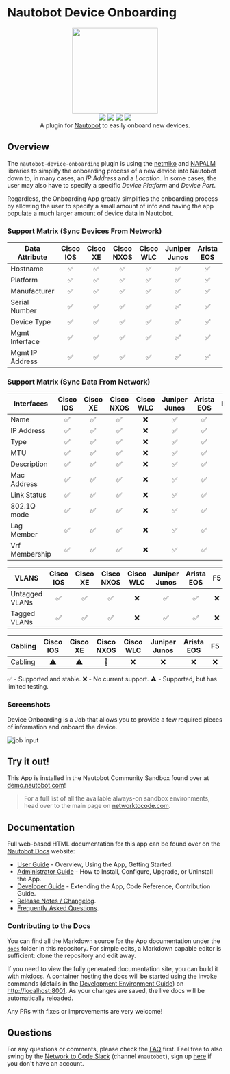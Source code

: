 # Nautobot Device Onboarding

<p align="center">
  <img src="https://raw.githubusercontent.com/nautobot/nautobot-app-device-onboarding/develop/docs/images/icon-DeviceOnboarding.png" class="logo" height="200px">
  <br>
  <a href="https://github.com/nautobot/nautobot-app-device-onboarding/actions"><img src="https://github.com/nautobot/nautobot-app-device-onboarding/actions/workflows/ci.yml/badge.svg?branch=develop"></a>
  <a href="https://docs.nautobot.com/projects/device-onboarding/en/latest/"><img src="https://readthedocs.org/projects/nautobot-plugin-device-onboarding/badge/"></a>
  <a href="https://pypi.org/project/nautobot-device-onboarding/"><img src="https://img.shields.io/pypi/v/nautobot-device-onboarding"></a>
  <a href="https://pypi.org/project/nautobot-device-onboarding/"><img src="https://img.shields.io/pypi/dm/nautobot-device-onboarding"></a>
  <br>
  A plugin for <a href="https://github.com/nautobot/nautobot">Nautobot</a> to easily onboard new devices.
</p>

## Overview

The `nautobot-device-onboarding` plugin is using the [netmiko](https://github.com/ktbyers/netmiko) and [NAPALM](https://napalm.readthedocs.io/en/latest/) libraries to simplify the onboarding process of a new device into Nautobot down to, in many cases, an *IP Address* and a *Location*. In some cases, the user may also have to specify a specific *Device Platform* and *Device Port*.

Regardless, the Onboarding App greatly simplifies the onboarding process by allowing the user to specify a small amount of info and having the app populate a much larger amount of device data in Nautobot.

### Support Matrix (Sync Devices From Network)

|     Data Attribute      | Cisco IOS          | Cisco XE           | Cisco NXOS         | Cisco WLC          | Juniper Junos      | Arista EOS         | F5  |
| ----------------------- | :----------------: |  :--------------:  |  :--------------:  |  :--------------:  |  :--------------:  |  :--------------:  | :-: |
| Hostname                | :white_check_mark: | :white_check_mark: | :white_check_mark: | :white_check_mark: | :white_check_mark: | :white_check_mark: | :x: |
| Platform                | :white_check_mark: | :white_check_mark: | :white_check_mark: | :white_check_mark: | :white_check_mark: | :white_check_mark: | :x: |
| Manufacturer            | :white_check_mark: | :white_check_mark: | :white_check_mark: | :white_check_mark: | :white_check_mark: | :white_check_mark: | :x: |
| Serial Number           | :white_check_mark: | :white_check_mark: | :white_check_mark: | :white_check_mark: | :white_check_mark: | :white_check_mark: | :x: |
| Device Type             | :white_check_mark: | :white_check_mark: | :white_check_mark: | :white_check_mark: | :white_check_mark: | :white_check_mark: | :x: |
| Mgmt Interface          | :white_check_mark: | :white_check_mark: | :white_check_mark: | :white_check_mark: | :white_check_mark: | :white_check_mark: | :x: |
| Mgmt IP Address         | :white_check_mark: | :white_check_mark: | :white_check_mark: | :white_check_mark: | :white_check_mark: | :white_check_mark: | :x: |

### Support Matrix (Sync Data From Network)

|     Interfaces          | Cisco IOS          | Cisco XE           | Cisco NXOS         | Cisco WLC          | Juniper Junos      | Arista EOS         | F5  |
| ----------------------- | :----------------: |  :--------------:  |  :--------------:  |  :--------------:  |  :--------------:  |  :--------------:  | :-: |
| Name           | :white_check_mark: | :white_check_mark: | :white_check_mark: | :x: | :white_check_mark: | :white_check_mark: | :x: |
| IP Address     | :white_check_mark: | :white_check_mark: | :white_check_mark: | :x: | :white_check_mark: | :white_check_mark: | :x: |
| Type           | :white_check_mark: | :white_check_mark: | :white_check_mark: | :x: | :white_check_mark: | :white_check_mark: | :x: |
| MTU            | :white_check_mark: | :white_check_mark: | :white_check_mark: | :x: | :white_check_mark: | :white_check_mark: | :x: |
| Description    | :white_check_mark: | :white_check_mark: | :white_check_mark: | :x: | :white_check_mark: | :white_check_mark: | :x: |
| Mac Address    | :white_check_mark: | :white_check_mark: | :white_check_mark: | :x: | :white_check_mark: | :white_check_mark: | :x: |
| Link Status    | :white_check_mark: | :white_check_mark: | :white_check_mark: | :x: | :white_check_mark: | :white_check_mark: | :x: |
| 802.1Q mode    | :white_check_mark: | :white_check_mark: | :white_check_mark: | :x: | :white_check_mark: | :white_check_mark: | :x: |
| Lag Member     | :white_check_mark: | :white_check_mark: | :white_check_mark: | :x: | :white_check_mark: | :white_check_mark: | :x: |
| Vrf Membership | :white_check_mark: | :white_check_mark: | :white_check_mark: | :x: | :white_check_mark: | :white_check_mark: | :x: |

|     VLANS          | Cisco IOS          | Cisco XE           | Cisco NXOS         | Cisco WLC          | Juniper Junos      | Arista EOS         | F5  |
| ----------------------- | :----------------: |  :--------------:  |  :--------------:  |  :--------------:  |  :--------------:  |  :--------------:  | :-: |
| Untagged VLANs       | :white_check_mark: | :white_check_mark: | :white_check_mark: | :x: | :white_check_mark: | :white_check_mark: | :x: |
| Tagged VLANs        | :white_check_mark: | :white_check_mark: | :white_check_mark: | :x: | :white_check_mark: | :white_check_mark: | :x: |

|     Cabling          | Cisco IOS          | Cisco XE           | Cisco NXOS         | Cisco WLC          | Juniper Junos      | Arista EOS         | F5  |
| ----------------------- | :----------------: |  :--------------:  |  :--------------:  |  :--------------:  |  :--------------:  |  :--------------:  | :-: |
|  Cabling       | :warning: | :warning: | :test_tube: | :x: | :x: | :x: | :x: |

:white_check_mark: - Supported and stable.
:x: - No current support.
:warning: - Supported, but has limited testing.

### Screenshots

Device Onboarding is a Job that allows you to provide a few required pieces of information and onboard the device.

![job input](https://raw.githubusercontent.com/nautobot/nautobot-app-device-onboarding/develop/docs/images/sync_devices_inputs.png)

## Try it out!

This App is installed in the Nautobot Community Sandbox found over at [demo.nautobot.com](https://demo.nautobot.com/)!

> For a full list of all the available always-on sandbox environments, head over to the main page on [networktocode.com](https://www.networktocode.com/nautobot/sandbox-environments/).

## Documentation

Full web-based HTML documentation for this app can be found over on the [Nautobot Docs](https://docs.nautobot.com/) website:

- [User Guide](https://docs.nautobot.com/projects/device-onboarding/en/latest/user/app_overview/) - Overview, Using the App, Getting Started.
- [Administrator Guide](https://docs.nautobot.com/projects/device-onboarding/en/latest/admin/install/) - How to Install, Configure, Upgrade, or Uninstall the App.
- [Developer Guide](https://docs.nautobot.com/projects/device-onboarding/en/latest/dev/contributing/) - Extending the App, Code Reference, Contribution Guide.
- [Release Notes / Changelog](https://docs.nautobot.com/projects/device-onboarding/en/latest/admin/release_notes/).
- [Frequently Asked Questions](https://docs.nautobot.com/projects/device-onboarding/en/latest/user/faq/).

### Contributing to the Docs

You can find all the Markdown source for the App documentation under the [`docs`](https://github.com/nautobot/nautobot-app-device-onboarding/tree/develop/docs) folder in this repository. For simple edits, a Markdown capable editor is sufficient: clone the repository and edit away.

If you need to view the fully generated documentation site, you can build it with [mkdocs](https://www.mkdocs.org/). A container hosting the docs will be started using the invoke commands (details in the [Development Environment Guide](https://docs.nautobot.com/projects/device-onboarding/en/latest/dev/dev_environment/#docker-development-environment)) on [http://localhost:8001](http://localhost:8001). As your changes are saved, the live docs will be automatically reloaded.

Any PRs with fixes or improvements are very welcome!

## Questions

For any questions or comments, please check the [FAQ](https://docs.nautobot.com/projects/device-onboarding/en/latest/user/faq/) first. Feel free to also swing by the [Network to Code Slack](https://networktocode.slack.com/) (channel `#nautobot`), sign up [here](http://slack.networktocode.com/) if you don't have an account.
